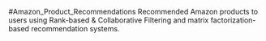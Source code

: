 #Amazon_Product_Recommendations 
Recommended Amazon products to users using Rank-based &amp; Collaborative Filtering and matrix factorization-based recommendation systems.
